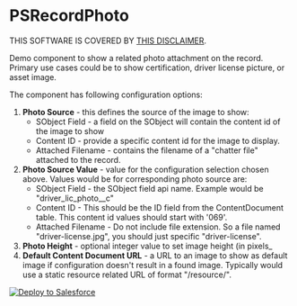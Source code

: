 # PSRecordPhoto
THIS SOFTWARE IS COVERED BY [THIS DISCLAIMER](https://raw.githubusercontent.com/thedges/Disclaimer/master/disclaimer.txt).

Demo component to show a related photo attachment on the record. Primary use cases could be to show certification, driver license picture, or asset image.

The component has following configuration options:
  1. <b>Photo Source</b> - this defines the source of the image to show:
     * SObject Field - a field on the SObject will contain the content id of the image to show
     * Content ID - provide a specific content id for the image to display. 
     * Attached Filename - contains the filename of a "chatter file" attached to the record. 
  2. <b>Photo Source Value</b> - value for the configuration selection chosen above. Values would be for corresponding photo source are:
     * SObject Field - the SObject field api name. Example would be "driver_lic_photo__c"
     * Content ID - This should be the ID field from the ContentDocument table. This content id values should start with '069'.
     * Attached Filename - Do not include file extension. So a file named "driver-license.jpg", you should just specific "driver-license".
  3. <b>Photo Height</b> - optional integer value to set image height (in pixels_
  4. <b>Default Content Document URL</b> - a URL to an image to show as default image if configuration doesn't result in a found image. Typically would use a static resource related URL of format "/resource/<static-resource-name>".

<a href="https://githubsfdeploy.herokuapp.com">
  <img alt="Deploy to Salesforce"
       src="https://raw.githubusercontent.com/afawcett/githubsfdeploy/master/deploy.png">
</a>

